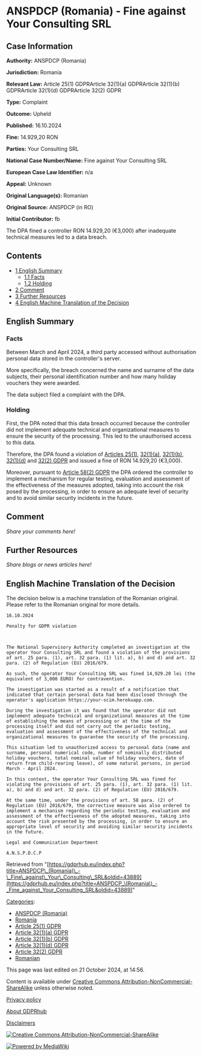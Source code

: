 # ANSPDCP (Romania) - Fine against Your Consulting SRL

## Case Information

**Authority:** ANSPDCP (Romania)

**Jurisdiction:** Romania

**Relevant Law:** Article 25(1) GDPRArticle 32(1)(a) GDPRArticle 32(1)(b) GDPRArticle 32(1)(d) GDPRArticle 32(2) GDPR

**Type:** Complaint

**Outcome:** Upheld

**Published:** 16.10.2024

**Fine:** 14.929,20 RON

**Parties:** Your Consulting SRL

**National Case Number/Name:** Fine against Your Consulting SRL

**European Case Law Identifier:** n/a

**Appeal:** Unknown

**Original Language(s):** Romanian

**Original Source:** ANSPDCP (in RO)

**Initial Contributor:** fb

The DPA fined a controller RON 14.929,20 (€3,000) after inadequate technical measures led to a data breach.

## Contents

*   [1 English Summary](#English_Summary)
    *   [1.1 Facts](#Facts)
    *   [1.2 Holding](#Holding)
*   [2 Comment](#Comment)
*   [3 Further Resources](#Further_Resources)
*   [4 English Machine Translation of the Decision](#English_Machine_Translation_of_the_Decision)

## English Summary

### Facts

Between March and April 2024, a third party accessed without authorisation personal data stored in the controller's server.

More specifically, the breach concerned the name and surname of the data subjects, their personal identification number and how many holiday vouchers they were awarded.

The data subject filed a complaint with the DPA.

### Holding

First, the DPA noted that this data breach occurred because the controller did not implement adequate technical and organizational measures to ensure the security of the processing. This led to the unauthorised access to this data.

Therefore, the DPA found a violation of [Articles 25(1)](/index.php?title=Article_25_GDPR#1 "Article 25 GDPR"), [32(1)(a)](/index.php?title=Article_32_GDPR#1a "Article 32 GDPR"), [32(1)(b)](/index.php?title=Article_32_GDPR#1b "Article 32 GDPR"), [32(1)(d)](/index.php?title=Article_32_GDPR#1d "Article 32 GDPR") and [32(2) GDPR](/index.php?title=Article_32_GDPR#2 "Article 32 GDPR") and issued a fine of RON 14.929,20 (€3,000).

Moreover, pursuant to [Article 58(2) GDPR](/index.php?title=Article_58_GDPR#2 "Article 58 GDPR") the DPA ordered the controller to implement a mechanism for regular testing, evaluation and assessment of the effectiveness of the measures adopted, taking into account the risk posed by the processing, in order to ensure an adequate level of security and to avoid similar security incidents in the future.

## Comment

_Share your comments here!_

## Further Resources

_Share blogs or news articles here!_

## English Machine Translation of the Decision

The decision below is a machine translation of the Romanian original. Please refer to the Romanian original for more details.

```
16.10.2024

Penalty for GDPR violation

 

The National Supervisory Authority completed an investigation at the operator Your Consulting SRL and found a violation of the provisions of art. 25 para. (1), art. 32 para. (1) lit. a), b) and d) and art. 32 para. (2) of Regulation (EU) 2016/679.

As such, the operator Your Consulting SRL was fined 14,929.20 lei (the equivalent of 3,000 EURO) for contravention.

The investigation was started as a result of a notification that indicated that certain personal data had been disclosed through the operator's application https://your-scim.herokuapp.com.

During the investigation it was found that the operator did not implement adequate technical and organizational measures at the time of establishing the means of processing or at the time of the processing itself and did not carry out the periodic testing, evaluation and assessment of the effectiveness of the technical and organizational measures to guarantee the security of the processing.

This situation led to unauthorized access to personal data (name and surname, personal numerical code, number of nominally distributed holiday vouchers, total nominal value of holiday vouchers, date of return from child-rearing leave), of some natural persons, in period March - April 2024.

In this context, the operator Your Consulting SRL was fined for violating the provisions of art. 25 para. (1), art. 32 para. (1) lit. a), b) and d) and art. 32 para. (2) of Regulation (EU) 2016/679.

At the same time, under the provisions of art. 58 para. (2) of Regulation (EU) 2016/679, the corrective measure was also ordered to implement a mechanism regarding the periodic testing, evaluation and assessment of the effectiveness of the adopted measures, taking into account the risk presented by the processing, in order to ensure an appropriate level of security and avoiding similar security incidents in the future.

Legal and Communication Department    

A.N.S.P.D.C.P

```

Retrieved from "[https://gdprhub.eu/index.php?title=ANSPDCP\_(Romania)\_-\_Fine\_against\_Your\_Consulting\_SRL&oldid=43889](https://gdprhub.eu/index.php?title=ANSPDCP_\(Romania\)_-_Fine_against_Your_Consulting_SRL&oldid=43889)"

[Categories](/index.php?title=Special:Categories "Special:Categories"):

*   [ANSPDCP (Romania)](/index.php?title=Category:ANSPDCP_\(Romania\) "Category:ANSPDCP (Romania)")
*   [Romania](/index.php?title=Category:Romania "Category:Romania")
*   [Article 25(1) GDPR](/index.php?title=Category:Article_25\(1\)_GDPR "Category:Article 25(1) GDPR")
*   [Article 32(1)(a) GDPR](/index.php?title=Category:Article_32\(1\)\(a\)_GDPR "Category:Article 32(1)(a) GDPR")
*   [Article 32(1)(b) GDPR](/index.php?title=Category:Article_32\(1\)\(b\)_GDPR "Category:Article 32(1)(b) GDPR")
*   [Article 32(1)(d) GDPR](/index.php?title=Category:Article_32\(1\)\(d\)_GDPR "Category:Article 32(1)(d) GDPR")
*   [Article 32(2) GDPR](/index.php?title=Category:Article_32\(2\)_GDPR "Category:Article 32(2) GDPR")
*   [Romanian](/index.php?title=Category:Romanian "Category:Romanian")

This page was last edited on 21 October 2024, at 14:56.

Content is available under [Creative Commons Attribution-NonCommercial-ShareAlike](https://creativecommons.org/licenses/by-nc-sa/4.0/) unless otherwise noted.

[Privacy policy](/index.php?title=GDPRhub:Privacy_policy)

[About GDPRhub](/index.php?title=GDPRhub:About)

[Disclaimers](/index.php?title=GDPRhub:General_disclaimer)

[![Creative Commons Attribution-NonCommercial-ShareAlike](/resources/assets/licenses/cc-by-nc-sa.png)](https://creativecommons.org/licenses/by-nc-sa/4.0/)

[![Powered by MediaWiki](/resources/assets/poweredby_mediawiki_88x31.png)](https://www.mediawiki.org/)